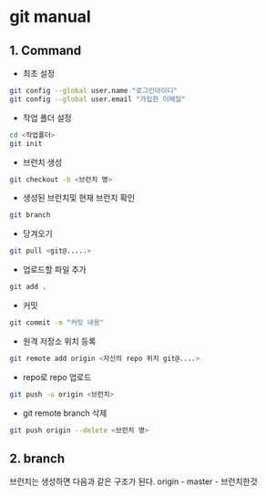 # git manual 

## 1. Command
- 최초 설정
```bash
git config --global user.name "로그인아이디"
git config --global user.email "가입한 이메일"
```
- 작업 폴더 설정
```bash
cd <작업폴더>
git init
```

- 브런치 생성
```bash
git checkout -b <브런치 명>
```

- 생성된 브런치및 현재 브런치 확인
```bash
git branch
```
- 당겨오기
```bash
git pull <git@.....>
```

- 업로드할 파일 추가
```bash
git add .
```

- 커밋
```bash
git commit -m "커밋 내용"
```

- 원격 저장소 위치 등록
```bash
git remote add origin <자신의 repo 위치 git@....>
```

- repo로 repo 업로드
```bash
git push -u origin <브런치>
```

- git remote branch 삭제
```bash
git push origin --delete <브런치 명>
```


## 2. branch

브런치는 생성하면 다음과 같은 구조가 된다.
origin - master - 브런치한것